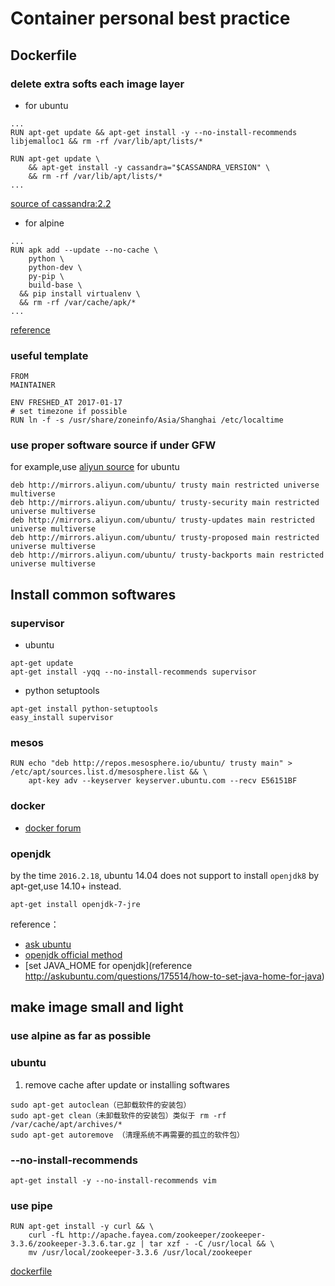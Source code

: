 # Container personal best practice

## Dockerfile
### delete extra softs each image layer
- for ubuntu

```
...
RUN apt-get update && apt-get install -y --no-install-recommends libjemalloc1 && rm -rf /var/lib/apt/lists/*

RUN apt-get update \
	&& apt-get install -y cassandra="$CASSANDRA_VERSION" \
	&& rm -rf /var/lib/apt/lists/*
...
```
[source of cassandra:2.2](https://github.com/docker-library/cassandra/blob/master/2.2/Dockerfile#L43-L45)
- for alpine

```
...
RUN apk add --update --no-cache \
    python \
    python-dev \
    py-pip \
    build-base \
  && pip install virtualenv \
  && rm -rf /var/cache/apk/*
...
```
[reference](https://github.com/gliderlabs/docker-alpine/blob/master/docs/usage.md)

### useful template
```
FROM
MAINTAINER

ENV FRESHED_AT 2017-01-17
# set timezone if possible
RUN ln -f -s /usr/share/zoneinfo/Asia/Shanghai /etc/localtime

```

### use proper software source if under GFW
for example,use [aliyun source](http://wiki.ubuntu.org.cn/Template:14.04source) for ubuntu
```
deb http://mirrors.aliyun.com/ubuntu/ trusty main restricted universe multiverse
deb http://mirrors.aliyun.com/ubuntu/ trusty-security main restricted universe multiverse
deb http://mirrors.aliyun.com/ubuntu/ trusty-updates main restricted universe multiverse
deb http://mirrors.aliyun.com/ubuntu/ trusty-proposed main restricted universe multiverse
deb http://mirrors.aliyun.com/ubuntu/ trusty-backports main restricted universe multiverse
```

## Install common softwares
### supervisor
- ubuntu
```shell
apt-get update
apt-get install -yqq --no-install-recommends supervisor
```

- python setuptools
```
apt-get install python-setuptools
easy_install supervisor
```

### mesos
```
RUN echo "deb http://repos.mesosphere.io/ubuntu/ trusty main" > /etc/apt/sources.list.d/mesosphere.list && \
    apt-key adv --keyserver keyserver.ubuntu.com --recv E56151BF
```

### docker
- [docker forum](https://forums.docker.com/t/how-can-i-install-a-specific-version-of-the-docker-engine/1993/6)

### openjdk
by the time `2016.2.18`, ubuntu 14.04 does not support to install `openjdk8` by apt-get,use 14.10+ instead.
```
apt-get install openjdk-7-jre
```

reference：
- [ask ubuntu](http://askubuntu.com/questions/464755/how-to-install-openjdk-8-on-14-04-lts)
- [openjdk official method](http://openjdk.java.net/install/)
- [set JAVA_HOME for openjdk](reference http://askubuntu.com/questions/175514/how-to-set-java-home-for-java)

## make image small and light
### use alpine as far as possible

### ubuntu
1. remove cache after update or installing softwares
```
sudo apt-get autoclean（已卸载软件的安装包）
sudo apt-get clean（未卸载软件的安装包）类似于 rm -rf /var/cache/apt/archives/*
sudo apt-get autoremove （清理系统不再需要的孤立的软件包）
```

### --no-install-recommends
```
apt-get install -y --no-install-recommends vim
```

### use pipe
```
RUN apt-get install -y curl && \
    curl -fL http://apache.fayea.com/zookeeper/zookeeper-3.3.6/zookeeper-3.3.6.tar.gz | tar xzf - -C /usr/local && \
    mv /usr/local/zookeeper-3.3.6 /usr/local/zookeeper
```
[dockerfile](https://github.com/dockerq/docker-zookeeper/blob/master/Dockerfile#L10-L13)
